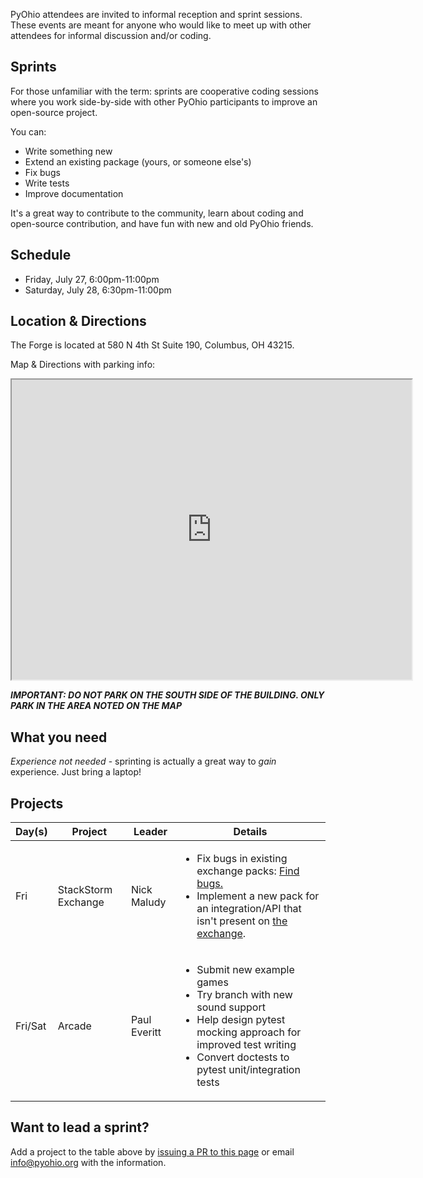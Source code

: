 PyOhio attendees are invited to informal reception and sprint sessions. These events are meant for anyone who would like to meet up with other attendees for informal discussion and/or coding.

## Sprints

For those unfamiliar with the term: sprints are cooperative coding sessions where you work side-by-side with other PyOhio participants to improve an open-source project.

You can:

- Write something new
- Extend an existing package (yours, or someone else's)
- Fix bugs
- Write tests
- Improve documentation

It's a great way to contribute to the community, learn about coding and open-source contribution, and have fun with new and old PyOhio friends.

## Schedule

* Friday, July 27, 6:00pm-11:00pm
* Saturday, July 28, 6:30pm-11:00pm

## Location & Directions

The Forge is located at 580 N 4th St Suite 190, Columbus, OH 43215.

Map & Directions with parking info:

<iframe src="https://www.google.com/maps/d/u/1/embed?mid=1LIewa4cWEDFfmL76YY9XOx1KsPjOOUZF" width="640" height="480"></iframe>

***IMPORTANT: DO NOT PARK ON THE SOUTH SIDE OF THE BUILDING. ONLY PARK IN THE
AREA NOTED ON THE MAP***

## What you need

*Experience not needed* - sprinting is actually a great way to <em>gain</em> experience. Just bring a laptop!

## Projects

| Day(s) | Project             | Leader            | Details                           |
| ------ | ------------------- | ----------------- | --------------------------------- |
| Fri    | StackStorm Exchange | Nick Maludy       | <ul><li>Fix bugs in existing exchange packs: <a href="https://github.com/issues?q=is%3Aopen+is%3Aissue+archived%3Afalse+user%3AStackStorm-Exchange">Find bugs.</a></li><li>Implement a new pack for an integration/API that isn't present on <a href="https://exchange.stackstorm.org/">the exchange</a>.</li></ul> |
| Fri/Sat| Arcade              | Paul Everitt      | <ul><li>Submit new example games</li><li>Try branch with new sound support</li><li>Help design pytest mocking approach for improved test writing</li><li>Convert doctests to pytest unit/integration tests</li></ul> |

## Want to lead a sprint?

Add a project to the table above by [issuing a PR to this page](https://github.com/pyohio/pyohio-website/blob/master/pinaxcon/templates/static_pages/program/sprints_and_receptions.md)
or email info@pyohio.org with the information.
